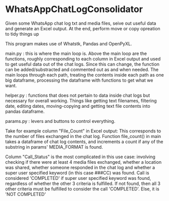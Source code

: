 # WhatsAppChatLogConsolidator
Given some WhatsApp chat log txt and media files, seive out useful data and generate an Excel output. At the end, perform move or copy opreation to tidy things up

This program makes use of Whatstk, Pandas and OpenPyXL.

main.py : this is where the main loop is. Above the main loop are the functions, roughly corresponding to each column in Excel output and used to get useful data out of the chat logs. Since this can change, the function can be added/substracted and commented out as and when needed. The main loops through each path, treating the contents inside each path as one big dataframe, processing the dataframe with functions to get what we want.

helper.py : functions that does not pertain to data inside chat logs but necessary for overall working. Things like getting text filenames, filtering date, editing dates, moving-copying and getting text file contents into pandas dataframe.

params.py : levers and buttons to control everything.

Take for example column "File_Count" in Excel output: This corresponds to the number of files exchanged in the chat log. Function file_count() in main takes a dataframe of chat log contents, and increments a count if any of the substring in params' MEDIA_FORMAT is found. 

Column "Call_Status" is the most complicated in this use case: involving checking if there were at least 4 media files exchanged, whether a location was shared, whether someone responded in the chat log and whether a super user specified keyword (in this case ###CC) was found. Call is considered 'COMPLETED' if super user specified keyword was found, regardless of whether the other 3 criteria is fulfilled. If not found, then all 3 other criteria must be fulfilled to consider the call 'COMPLETED'. Else, it is 'NOT COMPLETED'
